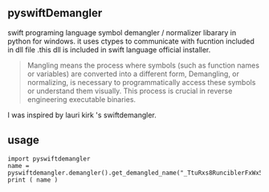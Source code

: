 ## pyswiftDemangler
swift programing language symbol demangler / normalizer libarary in  python for windows.
it uses ctypes to communicate with fucntion included in dll file .this dll is included in swift language official installer.

>Mangling means the process where symbols (such as function names or variables) are converted into a different form,
 Demangling, or normalizing, is necessary to programmatically access these symbols or understand them visually.
>This process is crucial in reverse engineering executable binaries.

I was inspired by lauri kirk 's swiftdemangler.

## usage

```
import pyswiftdemangler
name = pyswiftdemangler.demangler().get_demangled_name("_TtuRxs8RunciblerFxWx5Mince6Quince_")
print ( name )
```
